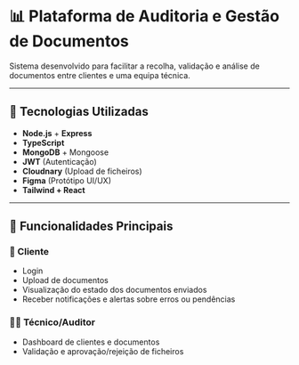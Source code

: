 # 📊 Plataforma de Auditoria e Gestão de Documentos

Sistema desenvolvido para facilitar a recolha, validação e análise de documentos entre clientes e uma equipa técnica.

---

## 🔧 Tecnologias Utilizadas

- **Node.js** + **Express**
- **TypeScript**
- **MongoDB** + Mongoose
- **JWT** (Autenticação)
- **Cloudnary** (Upload de ficheiros)
- **Figma** (Protótipo UI/UX)
- **Tailwind + React**

---

## 🎯 Funcionalidades Principais

### 👤 Cliente
- Login
- Upload de documentos
- Visualização do estado dos documentos enviados
- Receber notificações e alertas sobre erros ou pendências

### 👨‍💼 Técnico/Auditor
- Dashboard de clientes e documentos
- Validação e aprovação/rejeição de ficheiros
